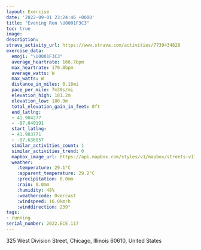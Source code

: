 ```yaml
---
layout: Exercise
date: '2022-09-01 23:24:46 +0000'
title: "Evening Run \U0001F3C3"
toc: true
image:
description:
strava_activity_url: https://www.strava.com/activities/7739434820
exercise_data:
  emoji: "\U0001F3C3"
  average_heartrate: 166.7bpm
  max_heartrate: 170.0bpm
  average_watts: W
  max_watts: W
  distance_in_miles: 0.18mi
  pace_per_mile: 7m39s/mi
  elevation_high: 181.2m
  elevation_low: 180.9m
  total_elevation_gain_in_feet: 0ft
  end_latlng:
  - 41.904277
  - -87.640191
  start_latlng:
  - 41.903771
  - -87.636857
  similar_activities_count: 1
  similar_activities_trend: 0
  mapbox_image_url: https://api.mapbox.com/styles/v1/mapbox/streets-v11/static/path-5+787af2-1.0(qiw~Fjq%7BuOE%5E%5D%7C%40XVGbA%40XAPOp%40Eb%40P%40DNIzCDb%40IX%5Dn%40WXOh%40),pin-s-s+e5b22e(-87.63686,41.90377),pin-s-f+89ae00(-87.64019999999998,41.90427)/auto/800x800?access_token=pk.eyJ1Ijoiam9zaGJlY2ttYW4iLCJhIjoiY205eWR2aDd1MWZ6djJrbXc4a3M0bWZleiJ9.XiG9OWkNcZk2QzjJbxLB4A
  weather:
    :temperature: 29.1°C
    :apparent_temperature: 29.2°C
    :precipitation: 0.0mm
    :rain: 0.0mm
    :humidity: 48%
    :weathercode: Overcast
    :windspeed: 16.0km/h
    :winddirection: 239°
tags:
- running
serial_number: 2022.ECE.117
---
```

325 West Division Street, Chicago, Illinois 60610, United States
